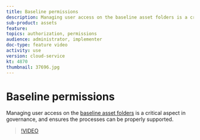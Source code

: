 ```yaml
---
title: Baseline permissions
description: Managing user access on the baseline asset folders is a critical aspect in governance, and ensures the processes can be properly supported.
sub-product: assets
feature: 
topics: authorization, permissions
audience: administrator, implementer
doc-type: feature video
activity: use
version: cloud-service
kt: 4870
thumbnail: 37696.jpg
---
```


# Baseline permissions

Managing user access on the [baseline asset folders](./baseline-folders.md) is a critical aspect in governance, and ensures the processes can be properly supported.

>[!VIDEO](https://video.tv.adobe.com/v/37696/?quality=12&learn=on&hidetitle=true)
